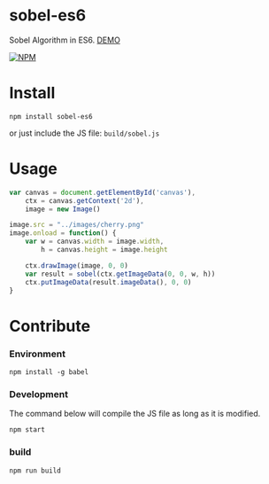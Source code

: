 # sobel-es6

Sobel Algorithm in ES6. [DEMO](./examples/index.html)

[![NPM](https://nodei.co/npm/sobel-es6.png)](https://nodei.co/npm/sobel-es6)

# Install

```
npm install sobel-es6
```

or just include the JS file: `build/sobel.js`

# Usage

```javascript
var canvas = document.getElementById('canvas'),
    ctx = canvas.getContext('2d'),
    image = new Image()

image.src = "../images/cherry.png"
image.onload = function() {
    var w = canvas.width = image.width,
        h = canvas.height = image.height

    ctx.drawImage(image, 0, 0)
    var result = sobel(ctx.getImageData(0, 0, w, h))
    ctx.putImageData(result.imageData(), 0, 0)
}
```

# Contribute

### Environment

```
npm install -g babel
```

### Development

The command below will compile the JS file as long as it is modified.

```
npm start
```

### build

```
npm run build
```

